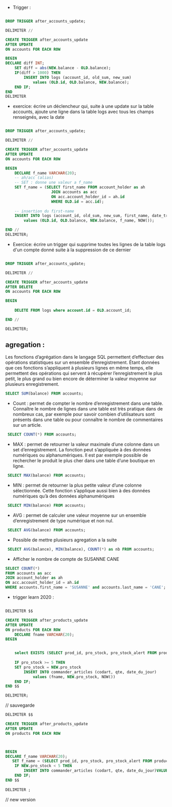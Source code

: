 - Trigger : 
```SQL

DROP TRIGGER after_accounts_update;

DELIMITER // 

CREATE TRIGGER after_accounts_update
AFTER UPDATE
ON accounts FOR EACH ROW

BEGIN
DECLARE diff INT;
	SET diff = abs(NEW.balance - OLD.balance);
	IF(diff > 1000) THEN
		INSERT INTO logs (account_id, old_sum, new_sum)
			values (OLD.id, OLD.balance, NEW.balance);
	END IF;
END 
DELIMITER

 ```

 - exercice: écrire un déclencheur qui, suite à une update sur la table accounts, ajoute une ligne dans la table logs avec tous les champs renseignés, avec la date
```SQL

DROP TRIGGER after_accounts_update;

DELIMITER // 

CREATE TRIGGER after_accounts_update
AFTER UPDATE
ON accounts FOR EACH ROW

BEGIN
	DECLARE f_name VARCHAR(20);
	-- ah/acc (alias)
	-- SET : donne une valeur a f_name
	SET f_name = (SELECT first_name FROM account_holder as ah
					JOIN accounts as acc 
					ON acc.account_holder_id = ah.id
					WHERE OLD.id = acc.id);
				
	-- insertion du first-name
	INSERT INTO logs (account_id, old_sum, new_sum, first_name, date_transaction) 
		values (OLD.id, OLD.balance, NEW.balance, f_name, NOW());

END //
DELIMITER;

```
- Exercice: écrire un trigger qui supprime toutes les lignes de la table logs d'un compte donné suite à la suppression de ce dernier

```SQL

DROP TRIGGER after_accounts_update;

DELIMITER // 

CREATE TRIGGER after_accounts_update
AFTER DELETE
ON accounts FOR EACH ROW

BEGIN
	
	DELETE FROM logs where account.id = OLD.account_id;

END //

DELIMITER;

 ```

 ## agregation :
Les fonctions d’agrégation dans le langage SQL permettent d’effectuer des opérations statistiques sur un ensemble d’enregistrement. Étant données que ces fonctions s’appliquent à plusieurs lignes en même temps, elle permettent des opérations qui servent à récupérer l’enregistrement le plus petit, le plus grand ou bien encore de déterminer la valeur moyenne sur plusieurs enregistrement.

 ```SQL
 SELECT SUM(balance) FROM accounts; 
 ```
- Count : permet de compter le nombre d’enregistrement dans une table. Connaître le nombre de lignes dans une table est très pratique dans de nombreux cas, par exemple pour savoir combien d’utilisateurs sont présents dans une table ou pour connaître le nombre de commentaires sur un article.
```SQL
 SELECT COUNT(*) FROM accounts; 
 ```

 - MAX : permet de retourner la valeur maximale d’une colonne dans un set d’enregistrement. La fonction peut s’appliquée à des données numériques ou alphanumériques. Il est par exemple possible de rechercher le produit le plus cher dans une table d’une boutique en ligne.
```SQL
 SELECT MAX(balance) FROM accounts;
 ```

- MIN : permet de retourner la plus petite valeur d’une colonne sélectionnée. Cette fonction s’applique aussi bien à des données numériques qu’à des données alphanumériques
```SQL
 SELECT MIN(balance) FROM accounts;
 ```

- AVG : permet de calculer une valeur moyenne sur un ensemble d’enregistrement de type numérique et non nul.
```SQL
 SELECT AVG(balance) FROM accounts;
 ```

 - Possible de mettre plusieurs agregation a la suite
```SQL
 SELECT AVG(balance), MIN(balance), COUNT(*) as nb FROM accounts;
```


 - Afficher le nombre de compte de SUSANNE CANE
```SQL
SELECT COUNT(*) 
FROM accounts as acc 
JOIN account_holder as ah
ON acc.account_holder_id = ah.id
WHERE accounts.first_name = 'SUSANNE' and accounts.last_name = 'CANE';
 ```


- trigger learn 2020 : 
```SQL

DELIMITER $$

CREATE TRIGGER after_products_update
AFTER UPDATE 
ON products FOR EACH ROW
	DECLARE fname VARCHAR(20);
BEGIN


    select EXISTS (SELECT prod_id, pro_stock, pro_stock_alert FROM products WHERE pro_stock = NEW.pro_stock)
	
	IF pro_stock >= 5 THEN
	SET pro_stock = NEW.pro_stock
		INSERT INTO commander_articles (codart, qte, date_du_jour)
			values (fname, NEW.pro_stock, NOW())
 	END IF;
END $$ 

DELIMITER;

```
// sauvegarde
```sql
DELIMITER $$

CREATE TRIGGER after_products_update
AFTER UPDATE 
ON products FOR EACH ROW



BEGIN
DECLARE f_name VARCHAR(20);
   SET f_name = (SELECT prod_id, pro_stock, pro_stock_alert FROM products);
    IF NEW.pro_stock < 5 THEN
        INSERT INTO commander_articles (codart, qte, date_du_jour)VALUES (f_name, NEW.pro_stock, NOW());
    END IF;
END $$
 
DELIMITER ;

```
// new version